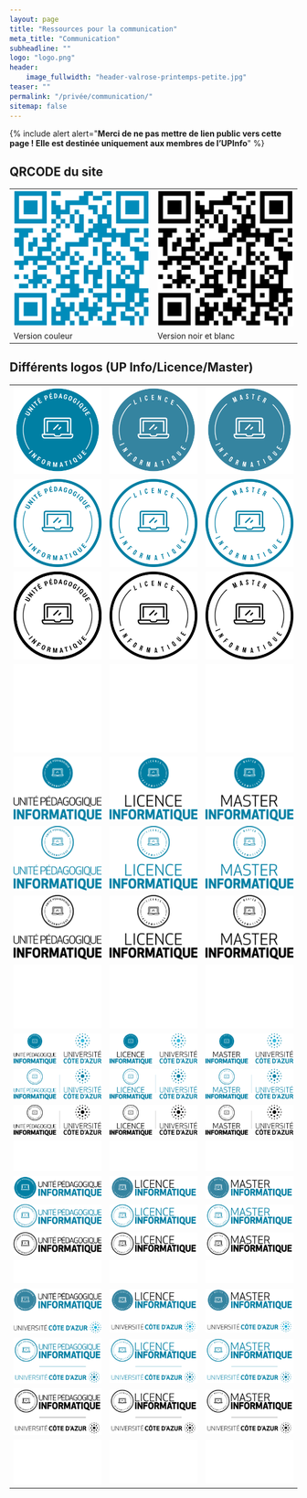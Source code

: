```yaml
---
layout: page
title: "Ressources pour la communication"
meta_title: "Communication"
subheadline: ""
logo: "logo.png"
header:
    image_fullwidth: "header-valrose-printemps-petite.jpg"
teaser: ""
permalink: "/privée/communication/"
sitemap: false
---
```


{% include alert alert="<b>Merci de ne pas mettre de lien public vers
cette page ! Elle est destinée uniquement aux membres de l’UPInfo</b>"
%}

## QRCODE du site


<table>
<tr>
<td><img src="/assets/img/logos/qrcode_couleur.png" alt="qrcode"     /> </td>
<td><img src="/assets/img/logos/qrcode_noiretblanc.png" alt="qrcode" /> </td>
</tr>
<tr>
<td> Version couleur </td>
<td> Version noir et blanc </td>
</tr>
</table>



## Différents logos (UP Info/Licence/Master)


<table>

<tr>
<td>
<img src="/assets/img/logos/logo-rond-couleur-upinfo.png" alt="logo upinfo" />
</td>
<td>
<img src="/assets/img/logos/logo-rond-couleur-licence.png" alt="logo licence" />
</td>
<td>
<img src="/assets/img/logos/logo-rond-couleur-master.png" alt="logo master"/>
</td>
</tr>


<tr>
<td>
<img src="/assets/img/logos/logo-rond-bleu-upinfo.png" alt="logo upinfo" />
</td>
<td>
<img src="/assets/img/logos/logo-rond-bleu-licence.png" alt="logo licence" />
</td>
<td>
<img src="/assets/img/logos/logo-rond-bleu-master.png" alt="logo master"/>
</td>
</tr>


<tr>
<td>
<img src="/assets/img/logos/logo-rond-noir-upinfo.png" alt="logo upinfo" />
</td>
<td>
<img src="/assets/img/logos/logo-rond-noir-licence.png" alt="logo licence" />
</td>
<td>
<img src="/assets/img/logos/logo-rond-noir-master.png" alt="logo master"/>
</td>
</tr>


<tr>
<td>
<img src="/assets/img/logos/logo-rond-blanc-upinfo.png" alt="logo upinfo" />
</td>
<td>
<img src="/assets/img/logos/logo-rond-blanc-licence.png" alt="logo licence" />
</td>
<td>
<img src="/assets/img/logos/logo-rond-blanc-master.png" alt="logo master"/>
</td>
</tr>






<tr>
<td>
<img src="/assets/img/logos/logo-colonne-simple-couleur-upinfo.png" alt="logo upinfo" />
</td>
<td>
<img src="/assets/img/logos/logo-colonne-simple-couleur-licence.png" alt="logo licence" />
</td>
<td>
<img src="/assets/img/logos/logo-colonne-simple-couleur-master.png" alt="logo master"/>
</td>
</tr>


<tr>
<td>
<img src="/assets/img/logos/logo-colonne-simple-bleu-upinfo.png" alt="logo upinfo" />
</td>
<td>
<img src="/assets/img/logos/logo-colonne-simple-bleu-licence.png" alt="logo licence" />
</td>
<td>
<img src="/assets/img/logos/logo-colonne-simple-bleu-master.png" alt="logo master"/>
</td>
</tr>


<tr>
<td>
<img src="/assets/img/logos/logo-colonne-simple-noir-upinfo.png" alt="logo upinfo" />
</td>
<td>
<img src="/assets/img/logos/logo-colonne-simple-noir-licence.png" alt="logo licence" />
</td>
<td>
<img src="/assets/img/logos/logo-colonne-simple-noir-master.png" alt="logo master"/>
</td>
</tr>


<tr>
<td>
<img src="/assets/img/logos/logo-colonne-simple-blanc-upinfo.png" alt="logo upinfo" />
</td>
<td>
<img src="/assets/img/logos/logo-colonne-simple-blanc-licence.png" alt="logo licence" />
</td>
<td>
<img src="/assets/img/logos/logo-colonne-simple-blanc-master.png" alt="logo master"/>
</td>
</tr>

<!-- Modif -->
<tr>
<td>
<img src="/assets/img/logos/logo-colonne-uca-couleur-upinfo.png" alt="logo upinfo" />
</td>
<td>
<img src="/assets/img/logos/logo-colonne-uca-couleur-licence.png" alt="logo licence" />
</td>
<td>
<img src="/assets/img/logos/logo-colonne-uca-couleur-master.png" alt="logo master"/>
</td>
</tr>


<tr>
<td>
<img src="/assets/img/logos/logo-colonne-uca-bleu-upinfo.png" alt="logo upinfo" />
</td>
<td>
<img src="/assets/img/logos/logo-colonne-uca-bleu-licence.png" alt="logo licence" />
</td>
<td>
<img src="/assets/img/logos/logo-colonne-uca-bleu-master.png" alt="logo master"/>
</td>
</tr>


<tr>
<td>
<img src="/assets/img/logos/logo-colonne-uca-noir-upinfo.png" alt="logo upinfo" />
</td>
<td>
<img src="/assets/img/logos/logo-colonne-uca-noir-licence.png" alt="logo licence" />
</td>
<td>
<img src="/assets/img/logos/logo-colonne-uca-noir-master.png" alt="logo master"/>
</td>
</tr>


<tr>
<td>
<img src="/assets/img/logos/logo-colonne-uca-blanc-upinfo.png" alt="logo upinfo" />
</td>
<td>
<img src="/assets/img/logos/logo-colonne-uca-blanc-licence.png" alt="logo licence" />
</td>
<td>
<img src="/assets/img/logos/logo-colonne-uca-blanc-master.png" alt="logo master"/>
</td>
</tr>



<tr>
<td>
<img src="/assets/img/logos/logo-ligne-simple-couleur-upinfo.png" alt="logo upinfo" />
</td>
<td>
<img src="/assets/img/logos/logo-ligne-simple-couleur-licence.png" alt="logo licence" />
</td>
<td>
<img src="/assets/img/logos/logo-ligne-simple-couleur-master.png" alt="logo master"/>
</td>
</tr>


<tr>
<td>
<img src="/assets/img/logos/logo-ligne-simple-bleu-upinfo.png" alt="logo upinfo" />
</td>
<td>
<img src="/assets/img/logos/logo-ligne-simple-bleu-licence.png" alt="logo licence" />
</td>
<td>
<img src="/assets/img/logos/logo-ligne-simple-bleu-master.png" alt="logo master"/>
</td>
</tr>


<tr>
<td>
<img src="/assets/img/logos/logo-ligne-simple-noir-upinfo.png" alt="logo upinfo" />
</td>
<td>
<img src="/assets/img/logos/logo-ligne-simple-noir-licence.png" alt="logo licence" />
</td>
<td>
<img src="/assets/img/logos/logo-ligne-simple-noir-master.png" alt="logo master"/>
</td>
</tr>


<tr>
<td>
<img src="/assets/img/logos/logo-ligne-simple-blanc-upinfo.png" alt="logo upinfo" />
</td>
<td>
<img src="/assets/img/logos/logo-ligne-simple-blanc-licence.png" alt="logo licence" />
</td>
<td>
<img src="/assets/img/logos/logo-ligne-simple-blanc-master.png" alt="logo master"/>
</td>
</tr>



<tr>
<td>
<img src="/assets/img/logos/logo-ligne-uca-couleur-upinfo.png" alt="logo upinfo" />
</td>
<td>
<img src="/assets/img/logos/logo-ligne-uca-couleur-licence.png" alt="logo licence" />
</td>
<td>
<img src="/assets/img/logos/logo-ligne-uca-couleur-master.png" alt="logo master"/>
</td>
</tr>


<tr>
<td>
<img src="/assets/img/logos/logo-ligne-uca-bleu-upinfo.png" alt="logo upinfo" />
</td>
<td>
<img src="/assets/img/logos/logo-ligne-uca-bleu-licence.png" alt="logo licence" />
</td>
<td>
<img src="/assets/img/logos/logo-ligne-uca-bleu-master.png" alt="logo master"/>
</td>
</tr>


<tr>
<td>
<img src="/assets/img/logos/logo-ligne-uca-noir-upinfo.png" alt="logo upinfo" />
</td>
<td>
<img src="/assets/img/logos/logo-ligne-uca-noir-licence.png" alt="logo licence" />
</td>
<td>
<img src="/assets/img/logos/logo-ligne-uca-noir-master.png" alt="logo master"/>
</td>
</tr>


<tr>
<td>
<img src="/assets/img/logos/logo-ligne-uca-blanc-upinfo.png" alt="logo upinfo" />
</td>
<td>
<img src="/assets/img/logos/logo-ligne-uca-blanc-licence.png" alt="logo licence" />
</td>
<td>
<img src="/assets/img/logos/logo-ligne-uca-blanc-master.png" alt="logo master"/>
</td>
</tr>




</table>
